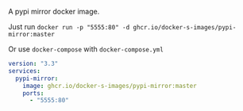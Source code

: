 A pypi mirror docker image.

Just run `docker run -p "5555:80" -d ghcr.io/docker-s-images/pypi-mirror:master`

Or use `docker-compose` with `docker-compose.yml`

```yaml
version: "3.3"
services:
  pypi-mirror:
    image: ghcr.io/docker-s-images/pypi-mirror:master
    ports:
      - "5555:80"
```
